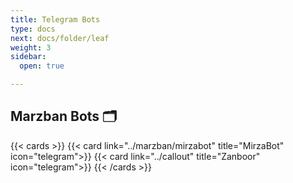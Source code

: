 ```yaml
---
title: Telegram Bots
type: docs
next: docs/folder/leaf
weight: 3
sidebar:
  open: true

---
```

## Marzban Bots 🗂️

{{< cards >}}
    {{< card link="../marzban/mirzabot" title="MirzaBot" icon="telegram">}}
    {{< card link="../callout" title="Zanboor" icon="telegram">}}
{{< /cards >}}


